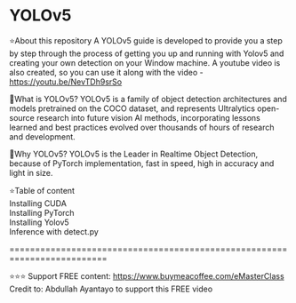 # YOLOv5
⭐️About this repository
A YOLOv5 guide is developed to provide you a step by step through the process of getting you up and running with Yolov5 and creating your own detection on your Window machine.
A youtube video is also created, so you can use it along with the video - https://youtu.be/NevTDh9srSo

🚀What is YOLOv5? 
YOLOv5 is a family of object detection architectures and models pretrained on the COCO dataset, and represents Ultralytics open-source research into future vision AI methods, incorporating lessons learned and best practices evolved over thousands of hours of research and development.

🚀Why YOLOv5? 
YOLOv5 is the Leader in Realtime Object Detection, because of PyTorch implementation, fast in speed, high in accuracy and light in size. 

⭐️Table of content<br>
   Installing CUDA<br>
   Installing PyTorch<br>
   Installing Yolov5<br>
   Inference with detect.py

=========================================================================

⭐️⭐️⭐️
Support FREE content: https://www.buymeacoffee.com/eMasterClass<br>
Credit to: Abdullah Ayantayo to support this FREE video
